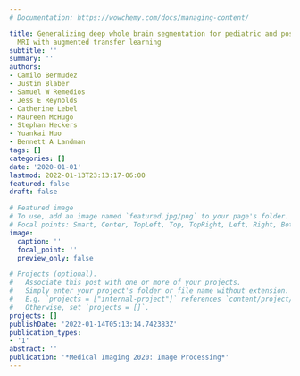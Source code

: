 ```yaml
---
# Documentation: https://wowchemy.com/docs/managing-content/

title: Generalizing deep whole brain segmentation for pediatric and post-contrast
  MRI with augmented transfer learning
subtitle: ''
summary: ''
authors:
- Camilo Bermudez
- Justin Blaber
- Samuel W Remedios
- Jess E Reynolds
- Catherine Lebel
- Maureen McHugo
- Stephan Heckers
- Yuankai Huo
- Bennett A Landman
tags: []
categories: []
date: '2020-01-01'
lastmod: 2022-01-13T23:13:17-06:00
featured: false
draft: false

# Featured image
# To use, add an image named `featured.jpg/png` to your page's folder.
# Focal points: Smart, Center, TopLeft, Top, TopRight, Left, Right, BottomLeft, Bottom, BottomRight.
image:
  caption: ''
  focal_point: ''
  preview_only: false

# Projects (optional).
#   Associate this post with one or more of your projects.
#   Simply enter your project's folder or file name without extension.
#   E.g. `projects = ["internal-project"]` references `content/project/deep-learning/index.md`.
#   Otherwise, set `projects = []`.
projects: []
publishDate: '2022-01-14T05:13:14.742383Z'
publication_types:
- '1'
abstract: ''
publication: '*Medical Imaging 2020: Image Processing*'
---
```

